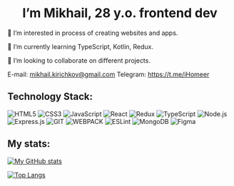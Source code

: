 <h1 align="center">I’m Mikhail, 28 y.o. frontend dev</h1>

🌱 I’m interested in process of creating websites and apps.

🌱 I’m currently learning TypeScript, Kotlin, Redux.

🌱 I’m looking to collaborate on different projects.

E-mail: mikhail.kirichkov@gmail.com
Telegram: https://t.me/iHomeer

## Technology Stack:
![HTML5](https://img.shields.io/badge/-HTML5-011?&logo=HTML5)
![CSS3](https://img.shields.io/badge/-CSS3-011?&logo=CSS3)
![JavaScript](https://img.shields.io/badge/-JavaScript-011?&logo=JavaScript)
![React](https://img.shields.io/badge/-React-011?&logo=React)
![Redux](https://img.shields.io/badge/Redux-011?logo=redux)
![TypeScript](https://img.shields.io/badge/-TypeScript-011?&logo=TypeScript)
![Node.js](https://img.shields.io/badge/-Node.js-011?&logo=node.js)
![Express.js](https://img.shields.io/badge/-Express-011?logo=express)
![GIT](https://img.shields.io/badge/-GIT-011?&logo=GIT)
![WEBPACK](https://img.shields.io/badge/-WEBPACK-011?&logo=WEBPACK)
![ESLint](https://img.shields.io/badge/-ESLint-011?&logo=ESLint)
![MongoDB](https://img.shields.io/badge/-MongoDB-011?&logo=MongoDB)
![Figma](https://img.shields.io/badge/-Figma-011?&logo=Figma)





## My stats:
[![My GitHub stats](https://github-readme-stats.vercel.app/api?username=ihomeeer&count_private=true&show_icons=true&theme=blue-green)](https://github.com/anuraghazra/github-readme-stats)

[![Top Langs](https://github-readme-stats.vercel.app/api/top-langs/?username=ihomeeer&theme=blue-green)](https://github.com/anuraghazra/github-readme-stats)



